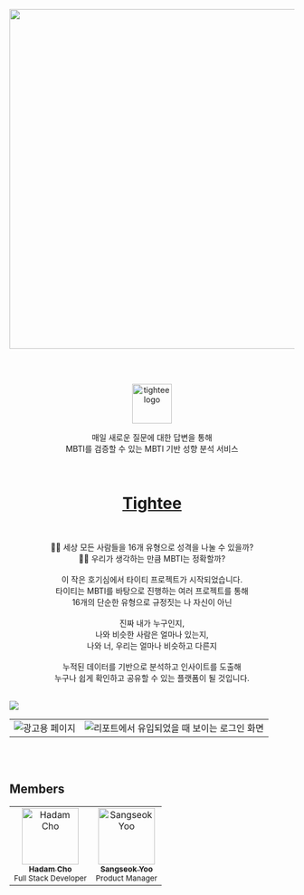 <p align="center">
  <a href="https://tightee.com">
    <img src="https://user-images.githubusercontent.com/52340070/214513618-f81d28af-bb16-4128-8fef-abd95abe0c7a.png"  width="600" />
  </a>
</p>

<br />
<br />

<p align="center">
  <a href="https://tightee.com">
    <img src="https://tightee.com/tightee.svg" alt="tightee logo" width="70">
  </a>
</p>

<p align="center">
    매일 새로운 질문에 대한 답변을 통해<br />
    MBTI를 검증할 수 있는 MBTI 기반 성향 분석 서비스
</p>

<br />

<h1 align="center">
  <b>
    <a href="https://tightee.com">
      Tightee
    </a>
  </b>
</h1>

<br />

<p align="center">
    🤷‍♀️ 세상 모든 사람들을 16개 유형으로 성격을 나눌 수 있을까?<br />
    🤷‍♂️ 우리가 생각하는 만큼 MBTI는 정확할까?<br /><br />
    이 작은 호기심에서 타이티 프로젝트가 시작되었습니다.<br />
    타이티는 MBTI를 바탕으로 진행하는 여러 프로젝트를 통해<br />
    16개의 단순한 유형으로 규정짓는 나 자신이 아닌<br /><br />
    진짜 내가 누구인지,<br />
    나와 비슷한 사람은 얼마나 있는지,<br />
    나와 너, 우리는 얼마나 비슷하고 다른지<br /><br />
    누적된 데이터를 기반으로 분석하고 인사이트를 도출해<br />
    누구나 쉽게 확인하고 공유할 수 있는 플랫폼이 될 것입니다.
</p>

<br />

<img src="https://user-images.githubusercontent.com/52340070/214520525-7ea51fc4-6b9d-4c77-aae7-7e8368f60712.gif" align="center" />

<br />

<table>
  <tbody>
    <tr>
      <td><img src="https://user-images.githubusercontent.com/52340070/214881369-00555b66-43cd-4476-8abc-918765a13095.png" alt="광고용 페이지" /></td>
      <td><img src="https://user-images.githubusercontent.com/52340070/214881548-64e402d6-e03a-4c23-8cf1-9937250471a7.png" alt="리포트에서 유입되었을 때 보이는 로그인 화면" /></td>
    </tr>
  </tbody>
</table>

<br />
<br />

## Members

<table>
    <tbody>
        <tr>
            <td align="center">
                <a href="https://github.com/ohcmadah">
                    <img src="https://avatars.githubusercontent.com/u/52340070?v=3?s=100" width="100px;" alt="Hadam Cho"/><br />
                    <sub><b>Hadam Cho</b></sub>
                </a><br />
                <sub>Full Stack Developer</sub>
            </td>
            <td align="center">
                <a href="https://github.com/sangseokyoo">
                    <img src="https://avatars.githubusercontent.com/u/39344352?v=3?s=100" width="100px;" alt="Sangseok Yoo"/><br />
                    <sub><b>Sangseok Yoo</b></sub>
                </a><br />
                <sub>Product Manager</sub>
            </td>
        </tr>
    </tbody>
</table>
